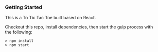 ### Getting Started
This is a To Tic Tac Toe built based on React.

Checkout this repo, install dependencies, then start the gulp process with the following:
```
> npm install
> npm start
```
